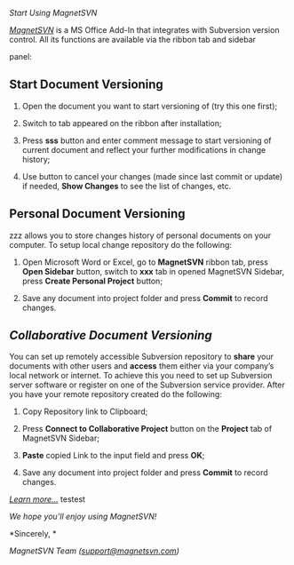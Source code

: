 *Start Using MagnetSVN*

[*MagnetSVN*](http://MagnetSVN.com) is a MS Office Add-In that
integrates with Subversion version control. All its functions are
available via the ribbon tab and sidebar

panel:

Start Document Versioning
-------------------------

1.  Open the document you want to start versioning of (try this one
    first);

2.  Switch to tab appeared on the ribbon after installation;

3.  Press **sss** button and enter comment message to start versioning
    of current document and reflect your further modifications in change
    history;

4.  Use button to cancel your changes (made since last commit or update)
    if needed, **Show Changes** to see the list of changes, etc.

Personal Document Versioning
----------------------------

zzz allows you to store changes history of personal documents on your
computer. To setup local change repository do the following:

1.  Open Microsoft Word or Excel, go to **MagnetSVN** ribbon tab, press
    **Open Sidebar** button, switch to **xxx** tab in opened MagnetSVN
    Sidebar, press **Create Personal Project** button;

2.  Save any document into project folder and press **Commit** to record
    changes.

*Collaborative Document Versioning*
-----------------------------------

You can set up remotely accessible Subversion repository to **share**
your documents with other users and **access** them either via your
company’s local network or internet. To achieve this you need to set up
Subversion server software or register on one of the Subversion service
provider. After you have your remote repository created do the
following:

1.  Copy Repository link to Clipboard;

2.  Press **Connect to Collaborative Project** button on the **Project**
    tab of MagnetSVN Sidebar;

3.  **Paste** copied Link to the input field and press **OK**;

4.  Save any document into project folder and press **Commit** to record
    changes.

[*Learn more…*](http://magnetsvn.com/startusing.html#network) testest

*We hope you’ll enjoy using MagnetSVN!*

*Sincerely, *

*MagnetSVN Team
([*support@magnetsvn.com*](mailto:support@magnetsvn.com))*
